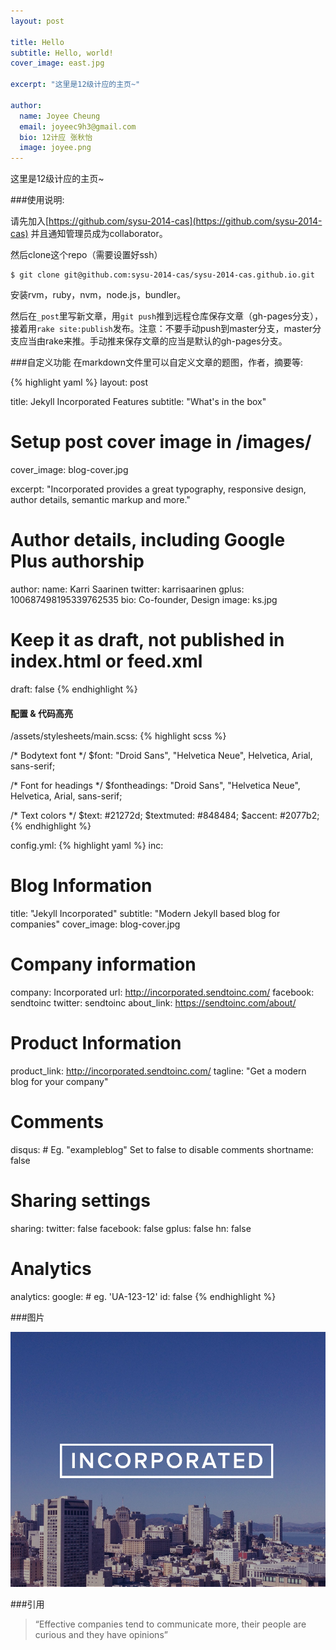 ```yaml
---
layout: post

title: Hello
subtitle: Hello, world!
cover_image: east.jpg

excerpt: "这里是12级计应的主页~"

author:
  name: Joyee Cheung
  email: joyeec9h3@gmail.com
  bio: 12计应 张秋怡
  image: joyee.png
---
```


这里是12级计应的主页~

###使用说明:

请先加入[https://github.com/sysu-2014-cas](https://github.com/sysu-2014-cas)
并且通知管理员成为collaborator。

然后clone这个repo（需要设置好ssh）

    $ git clone git@github.com:sysu-2014-cas/sysu-2014-cas.github.io.git

安装rvm，ruby，nvm，node.js，bundler。

然后在`_post`里写新文章，用`git push`推到远程仓库保存文章（gh-pages分支），接着用`rake site:publish`发布。注意：不要手动push到master分支，master分支应当由rake来推。手动推来保存文章的应当是默认的gh-pages分支。


###自定义功能
在markdown文件里可以自定义文章的题图，作者，摘要等:

{% highlight yaml %}
layout: post

title: Jekyll Incorporated Features
subtitle: "What's in the box"

# Setup post cover image in /images/
cover_image: blog-cover.jpg

excerpt: "Incorporated provides a great typography, responsive design, author details, semantic markup and more."

# Author details, including Google Plus authorship
author:
  name: Karri Saarinen
  twitter: karrisaarinen
  gplus: 100687498195339762535
  bio: Co-founder, Design
  image: ks.jpg

# Keep it as draft, not published in index.html or feed.xml
draft: false
{% endhighlight %}

#### 配置 & 代码高亮

/assets/stylesheets/main.scss:
{% highlight scss %}

/* Bodytext font */
$font: "Droid Sans", "Helvetica Neue", Helvetica, Arial, sans-serif;

/* Font for headings */
$fontheadings: "Droid Sans", "Helvetica Neue", Helvetica, Arial, sans-serif;

/* Text colors */
$text: #21272d;
$textmuted: #848484;
$accent: #2077b2;
{% endhighlight %}

config.yml:
{% highlight yaml %}
inc:
  # Blog Information
  title:        "Jekyll Incorporated"
  subtitle:     "Modern Jekyll based blog for companies"
  cover_image:  blog-cover.jpg

  # Company information
  company:      Incorporated
  url:          http://incorporated.sendtoinc.com/
  facebook:     sendtoinc
  twitter:      sendtoinc
  about_link:   https://sendtoinc.com/about/

  # Product Information
  product_link: http://incorporated.sendtoinc.com/
  tagline:      "Get a modern blog for your company"

  # Comments
  disqus:
    # Eg. "exampleblog" Set to false to disable comments
    shortname:  false


  # Sharing settings
  sharing:
    twitter:    false
    facebook:   false
    gplus:      false
    hn:         false


 # Analytics
  analytics:
    google:
      # eg. 'UA-123-12'
      id:       false
{% endhighlight %}

###图片

<div class="zoomable"><img src="/images/incorporated.jpg"></div>

###引用

> “Effective companies tend to communicate more, their people are curious and they have opinions”
